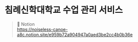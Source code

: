 # 침례신학대학교 수업 관리 서비스


> 📄 Notion  
> https://noiseless-canoe-a8c.notion.site/e959b72a904947a0aed3be2cc4b0b36e
